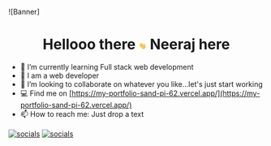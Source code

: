 ![Banner]

<h1 align="center">Hellooo there <img src="https://raw.githubusercontent.com/ABSphreak/ABSphreak/master/gifs/Hi.gif" width="3%"> Neeraj here</h1>
<!-- <p align="center"><img src="https://visitor-badge.laobi.icu/badge?page_id=Tejaswi-Chaudhari.Tejaswi-Chaudhari"> <img src="https://img.shields.io/github/followers/Tejaswi-Chaudhari?label=Follow&style=social)](https://github.com/Tejaswi-Chaudhari"></p> -->

<!--
**Tejaswi-Chaudhari/Tejaswi-Chaudhari** is a ✨ _special_ ✨ repository because its `README.md` (this file) appears on your GitHub profile.

Here are some ideas to get you started:
-->
<!-- - 🔭 I’m currently working on ✨[Gift of the Gab](https://github.com/Tejaswi-Chaudhari/Gift-of-the-Gab)✨ -->
- 🌱 I’m currently learning Full stack web development
- 🌟 I am a web developer
- 👯 I’m looking to collaborate on whatever you like...let's just start working
- 💻 Find me on [https://my-portfolio-sand-pi-62.vercel.app/](https://my-portfolio-sand-pi-62.vercel.app/)
- 📫 How to reach me: Just drop a text<br>
<p><a href="https://www.linkedin.com/in/neeraj-panchal-b327ba24a/" target="blank"><img align="center" src="https://img.shields.io/badge/LinkedIn-0077B5?style=for-the-badge&logo=linkedin&logoColor=white" alt="socials"/></a> <a href="http://www.gmail.com/" target="blank"><img align="center" src="https://img.shields.io/badge/neerajpanchal004@gmail.com-D14836?style=for-the-badge&logo=gmail&logoColor=white" alt="socials"/></a></p>

<!-- - 😄 Pronouns: She/Her -->
<!-- - ⚡ Fun fact: I love talking, A LOT! -->

<!-- <p align="left">
  <img width="49.75%" src="https://github-readme-stats.vercel.app/api?username=Tejaswi-Chaudhari&show_icons=true&title_color=5271ff&text_color=000000&icon_color=5271ff&border_color=ffffff&bg_color=fffff)](https://github.com/Tejaswi-Chaudhari/github-readme-stats" alt="Tejaswi's GitHub stats"/> 
  <img width="49.75%" src="https://github-readme-streak-stats.herokuapp.com/?user=Tejaswi-Chaudhari&background=ffffff&stroke=5271ff&ring=5271ff&fire=5271ff&currStreakNum=5271ff&sideNums=5271ff&currStreakLabel=000000&sideLabels=000000&dates=000000)](https://git.io/streak-stats" alt="GitHub Streak"/>
</p>

<details>
  <summary><b>Recent GitHub Activity ⚡</b></summary>
  <br/>
   <a href="https://github.com/Tejaswi-Chaudhari"><img alt="Tejaswi's Activity Graph" src="https://activity-graph.herokuapp.com/graph?username=Tejaswi-Chaudhari&custom_title=Tejaswi's%20Activity%20Graph&theme=react-dark" /></a>
  <br/>
</details>
 -->
